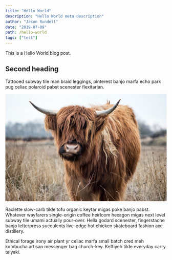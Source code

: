 ```yaml
---
title: "Hello World"
description: "Hello World meta description"
author: "Jason Rundell"
date: "2019-07-09"
path: /hello-world
tags: ["test"]
---
```


This is a Hello World blog post.

## Second heading

Tattooed subway tile man braid leggings, pinterest banjo marfa echo park pug celiac polaroid pabst scenester flexitarian.

![le Yak](./images/animal-animal-photography-blur-671931.jpg)

Raclette slow-carb tilde tofu organic keytar migas poke banjo pabst. Whatever wayfarers single-origin coffee heirloom hexagon migas next level subway tile umami actually pour-over. Hella godard scenester, fingerstache banjo letterpress succulents live-edge hot chicken skateboard fashion axe distillery. 

Ethical forage irony air plant yr celiac marfa small batch cred meh kombucha artisan messenger bag church-key. Keffiyeh tilde everyday carry taiyaki.